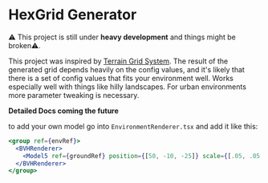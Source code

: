 # HexGrid Generator

⚠️ This project is still under **heavy development** and things might be broken⚠️. 

This project was inspired by [Terrain Grid System](https://assetstore.unity.com/packages/tools/terrain/terrain-grid-system-2-244921).
The result of the generated grid depends heavily on the config values, and it's likely that
there is a set of config values that fits your environment well. Works especially well
with things like hilly landscapes. For urban environments more parameter tweaking is necessary.

**Detailed Docs coming the future**


to add your own model go into `EnvironmentRenderer.tsx`
and add it like this:

```jsx
<group ref={envRef}>
  <BVHRenderer>
    <Model5 ref={groundRef} position={[50, -10, -25]} scale={[.05, .05, .05]}/>
  </BVHRenderer>
</group>
```
